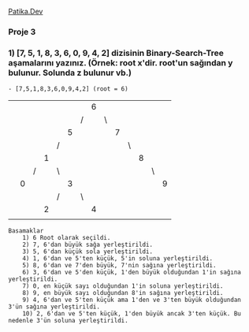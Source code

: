 [Patika.Dev](www.patika.dev)

### Proje 3
### 1) [7, 5, 1, 8, 3, 6, 0, 9, 4, 2] dizisinin Binary-Search-Tree aşamalarını yazınız. (Örnek: root x'dir. root'un sağından y bulunur. Solunda z bulunur vb.)
	- [7,5,1,8,3,6,0,9,4,2] (root = 6)




|             |  |  |  |  |  |  |     |  |  |  |  |   |   |
|--           |--|--|- |- |- |- |-    |- |- |- |- |-  |-  |
|             |  |  |  |  |  |  | 6   |  |  |  |  |   |   |
|             |  |  |  |  |  | /|     |\ |  |  |  |   |   |
|             |  |  |  |  | 5|  |     |  |7 |  |  |   |   |
|             |  |  |  | /|  |  |     |  |  |\ |  |   |   |
|             |  |  | 1|  |  |  |     |  |  |  |8 |   |   |
|             |  | /|  |\ |  |  |     |  |  |  |  |\  |   |
|             | 0|  |  |  |3 |  |     |  |  |  |  |   |9  |
|             |  |  |  | /|  |\ |     |  |  |  |  |   |   |
|             |  |  | 2|  |  |  |4    |  |  |  |  |   |   |
|             |  |  |  |  |  |  |     |  |  |  |  |   |   |

	Basamaklar
		1) 6 Root olarak seçildi.
		2) 7, 6'dan büyük sağa yerleştirildi.
		3) 5, 6'dan küçük sola yerleştirildi.
		4) 1, 6'dan ve 5'ten küçük, 5'in soluna yerleştirildi.
		5) 8, 6'dan ve 7'den büyük, 7'nin sağına yerleştirildi.
		6) 3, 6'dan ve 5'den küçük, 1'den büyük olduğundan 1'in sağına yerleştirildi.
		7) 0, en küçük sayı olduğundan 1'in soluna yerleştirildi.
		8) 9, en büyük sayı olduğundan 8'in sağına yerleştirildi.
		9) 4, 6'dan ve 5'ten küçük ama 1'den ve 3'ten büyük olduğundan 3'ün sağına yerleştirildi.
		10) 2, 6'dan ve 5'ten küçük, 1'den büyük ancak 3'ten küçük. Bu nedenle 3'ün soluna yerleştirildi.
